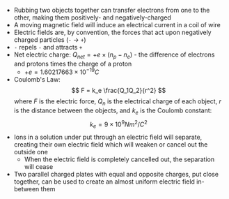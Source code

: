 - Rubbing two objects together can transfer electrons from one to the other, making them positively- and negatively-charged
- A moving magnetic field will induce an electrical current in a coil of wire
- Electric fields are, by convention, the forces that act upon negatively charged particles (`-` -> `+`)
- `-` repels `-` and attracts `+`
- Net electric charge: $Q_{net} = +e \times (n_p - n_e)$ - the difference of electrons and protons times the charge of a proton
	- $+e = 1.60217663 × 10^{-19} C$
- Coulomb's Law: $$
  F = k_e \frac{Q_1Q_2}{r^2}
 $$where $F$ is the electric force, $Q_n$ is the electrical charge of each object, $r$ is the distance between the objects, and $k_e$ is the Coulomb constant: $$
 k_e = 9 \times 10^9 Nm^2/C^2
 $$
 - Ions in a solution under put through an electric field will separate, creating their own electric field which will weaken or cancel out the outside one
	 - When the electric field is completely cancelled out, the separation will cease
 - Two parallel charged plates with equal and opposite charges, put close together, can be used to create an almost uniform electric field in-between them